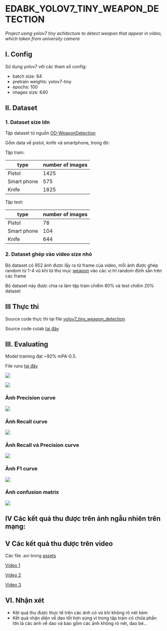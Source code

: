 # EDABK_YOLOV7_TINY_WEAPON_DETECTION

_Project using yolov7 tiny achitecture to detect weapon that appear in video, which taken from university camera_

## I. Config

Sử dụng yolov7 với các tham số config: 

- batch size: 64
- pretrain weights: yolov7-tiny
- epochs: 100
- images size: 640

## II. Dataset

### 1. Dataset size lớn

Tập dataset từ nguồn [OD-WeaponDetection](https://github.com/ari-dasci/OD-WeaponDetection/tree/master/Weapons%20and%20similar%20handled%20objects/Sohas_weapon-Detection-YOLOv5)

Gồm data về pistol, knife và smartphone, trong đó:

Tập train:

type | number of images
-----|------------------
Pistol| 1425
Smart phone| 575
Knife |1825

Tập test:

type | number of images
-----|------------------
Pistol| 78
Smart phone| 104
Knife | 644

### 2. Dataset ghép vào video size nhỏ

Bộ dataset có 952 ảnh được lấy ra từ frame của video, mỗi ảnh được ghép random từ 1-4 vũ khí từ thư mục [weapon](./assets/img/) vào các vị trí random định sẵn trên các frame

Bộ dataset này được chia ra làm tập train chiếm 80% và test chiếm 20% dataset

## III Thực thi

Source code thực thi tại file [yolov7_tiny_weapon_detection](./yolov7_tiny_weapon_detection.ipynb)

Source code colab [tại đây](https://colab.research.google.com/drive/1UTgIPA_z2zvPGF0dXFxQzWR2NTUEGoCG?usp=sharing)
## III. Evaluating

Model training đạt ~92% mPA-0.5.

File runs [tại đây](https://drive.google.com/drive/folders/1qtj-AJ2U2x3vMyS7ZqhUEOBhWUnY46mZ?usp=sharing)

![](./assets/static_img/result_1.png)

![](./output.png)

### Ảnh Precision curve

![](./exp11/P_curve.png)

### Ảnh Recall curve

![](./exp11/R_curve.png)

### Ảnh Recall và Precision curve

![](./exp11/PR_curve.png)

### Ảnh F1 curve

![](./exp11/F1_curve.png)

### Ảnh confusion matrix

![](./exp11/confusion_matrix.png)

## IV Các kết quả thu được trên ảnh ngẫu nhiên trên mạng:


## V Các kết quả thu được trên video

Các file .avi trong [assets](./assets/video/)

[Video 1](./assets/video/pistol_video_4_result.avi)

[Video 2](./assets/video/test_with_weapon_result.avi)

[Video 3](./assets/video/knife_video_3_result.avi)

## VI. Nhận xét

- Kêt quả thu được thực tế trên các ảnh có vũ khí không rõ nét kém
- Kết quả nhận diện về dao tốt hơn súng vì trong tập train có chứa phần lớn là các ảnh về dao và bao gồm các ảnh không rõ nét, dao bé...